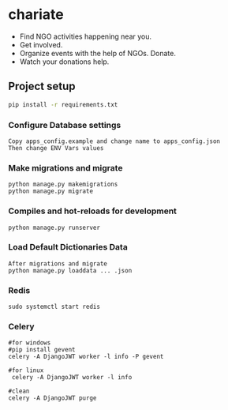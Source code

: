 # chariate
- Find NGO activities happening near you. 
- Get involved. 
- Organize events with the help of NGOs. Donate. 
- Watch your donations help.

## Project setup

```bash
pip install -r requirements.txt 

```

### Configure Database settings

```
Copy apps_config.example and change name to apps_config.json
Then change ENV Vars values
```

### Make migrations and migrate

```
python manage.py makemigrations
python manage.py migrate
```

### Compiles and hot-reloads for development

```
python manage.py runserver
```


### Load Default Dictionaries Data
```
After migrations and migrate
python manage.py loaddata ... .json
```

### Redis
```
sudo systemctl start redis
```

### Celery
```
#for windows
#pip install gevent
celery -A DjangoJWT worker -l info -P gevent

#for linux
 celery -A DjangoJWT worker -l info

#clean
celery -A DjangoJWT purge

```
